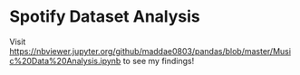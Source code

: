 # Spotify Dataset Analysis

Visit https://nbviewer.jupyter.org/github/maddae0803/pandas/blob/master/Music%20Data%20Analysis.ipynb to see my findings! 
